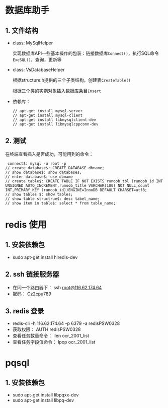 # 数据库助手

## 1. 文件结构

- class: MySqlHelper

  实现数据库API一些基本操作的包装：链接数据库`Connect()`，执行SQL命令`ExeSQL()`，查询，更新等

- class: VsDatabaseHelper

  根据structure.h提供的三个子类结构，创建表`CreateTable()`

  根据三个类的实例对象插入数据库条目`Insert`

- 依赖库：

  ```
  // apt-get install mysql-server
  // apt-get install mysql-client
  // apt-get install libmysqlclient-dev
  // apt-get install libmysqlcppconn-dev
  ```



## 2. 测试

在终端查看插入是否成功，可能用到的命令：

```
 connect$: mysql -u root -p
// create database$: CREATE DATABASE dbname;
// show database$: show databases;
// enter database$: use dbname
// create table$: CREATE TABLE IF NOT EXISTS runoob_tbl (runoob_id INT UNSIGNED AUTO_INCREMENT,runoob_title VARCHAR(100) NOT NULL,count INT,PRIMARY KEY (runoob_id))ENGINE=InnoDB DEFAULT CHARSET=utf8;
// show tables $: show tables; 
// show table structrue$: desc tabel_name;
// show item in table$: select * from table_name;
```

# redis 使用

## 1. 安装依赖包
- sudo apt-get install hiredis-dev

## 2. ssh 链接服务器
- 在同一个路由器下： ssh root@116.62.174.64
- 密码： Cz2cpu789

## 3. redis 登录
- redis-cli -h 116.62.174.64 -p 6379 -a redisPSW0328
- 获取权限： AUTH redisPSW0328
- 查看任务数量命令： llen ocr_2001_list
- 查看任务字段值命令： lpop ocr_2001_list

# pqsql

## 1. 安装依赖包
- sudo apt-get install libpqxx-dev
- sudo apt-get install libpq-dev



